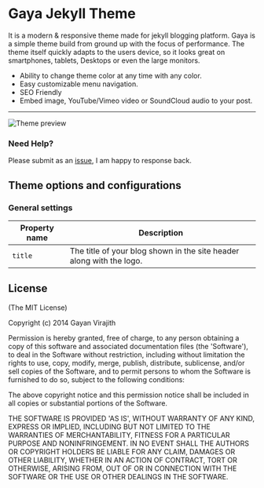 # Gaya Jekyll Theme

It is a modern & responsive theme made for jekyll blogging platform. 
Gaya is a simple theme build from ground up with the focus of performance. 
The theme itself quickly adapts to the users device, so it looks great on 
smartphones, tablets, Desktops or even the large monitors.

- Ability to change theme color at any time with any color.
- Easy customizable menu navigation.
- SEO Friendly
- Embed image, YouTube/Vimeo video or SoundCloud audio to your post.

---

![Theme preview](http://gayan.me/thumbnails/gaya-jekyll-theme-preview-590x300.png "Gaya jekyll theme")

### Need Help?

Please submit as an 
[issue](https://github.com/web-create/harmony/issues/new), I am happy 
to response back.

## Theme options and configurations

### General settings

| Property name | Description  |
------------ | -------------
`title` | The title of your blog shown in the site header along with the logo.

## License

(The MIT License)

Copyright (c) 2014 Gayan Virajith

Permission is hereby granted, free of charge, to any person obtaining a copy of this software and associated documentation files (the 'Software'), to deal in the Software without restriction, including without limitation the rights to use, copy, modify, merge, publish, distribute, sublicense, and/or sell copies of the Software, and to permit persons to whom the Software is furnished to do so, subject to the following conditions:

The above copyright notice and this permission notice shall be included in all copies or substantial portions of the Software.

THE SOFTWARE IS PROVIDED 'AS IS', WITHOUT WARRANTY OF ANY KIND, EXPRESS OR IMPLIED, INCLUDING BUT NOT LIMITED TO THE WARRANTIES OF MERCHANTABILITY, FITNESS FOR A PARTICULAR PURPOSE AND NONINFRINGEMENT. IN NO EVENT SHALL THE AUTHORS OR COPYRIGHT HOLDERS BE LIABLE FOR ANY CLAIM, DAMAGES OR OTHER LIABILITY, WHETHER IN AN ACTION OF CONTRACT, TORT OR OTHERWISE, ARISING FROM, OUT OF OR IN CONNECTION WITH THE SOFTWARE OR THE USE OR OTHER DEALINGS IN THE SOFTWARE.
